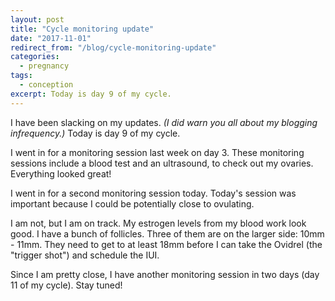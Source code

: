 ```yaml
---
layout: post
title: "Cycle monitoring update"
date: "2017-11-01"
redirect_from: "/blog/cycle-monitoring-update"
categories:
  - pregnancy
tags:
  - conception
excerpt: Today is day 9 of my cycle.
---
```


I have been slacking on my updates. _(I did warn you all about my blogging infrequency.)_ Today is day 9 of my cycle.

I went in for a monitoring session last week on day 3. These monitoring sessions include a blood test and an ultrasound, to check out my ovaries. Everything looked great!

I went in for a second monitoring session today. Today's session was important because I could be potentially close to ovulating.

I am not, but I am on track. My estrogen levels from my blood work look good. I have a bunch of follicles. Three of them are on the larger side: 10mm - 11mm. They need to get to at least 18mm before I can take the Ovidrel (the "trigger shot") and schedule the IUI.

Since I am pretty close, I have another monitoring session in two days (day 11 of my cycle). Stay tuned!
